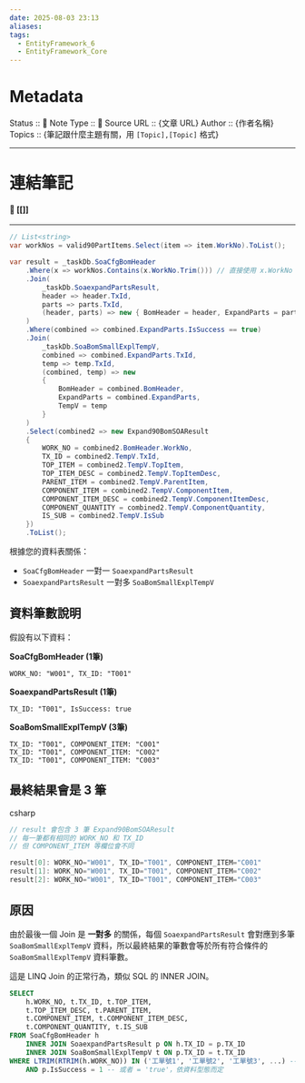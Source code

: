 ```yaml
---
date: 2025-08-03 23:13
aliases: 
tags:
  - EntityFramework_6
  - EntityFramework_Core
---
```

# Metadata
Status :: 🌱
Note Type :: 📰
Source URL :: {文章 URL}
Author :: {作者名稱}
Topics :: {筆記跟什麼主題有關，用 `[Topic],[Topic]` 格式}

---
# 連結筆記
#### 📑 [[]]

---

```csharp
// List<string>
var workNos = valid90PartItems.Select(item => item.WorkNo).ToList();

var result = _taskDb.SoaCfgBomHeader
    .Where(x => workNos.Contains(x.WorkNo.Trim())) // 直接使用 x.WorkNo
    .Join(
        _taskDb.SoaexpandPartsResult,
        header => header.TxId,
        parts => parts.TxId,
        (header, parts) => new { BomHeader = header, ExpandParts = parts }
    )
    .Where(combined => combined.ExpandParts.IsSuccess == true)
    .Join(
        _taskDb.SoaBomSmallExplTempV,
        combined => combined.ExpandParts.TxId,
        temp => temp.TxId,
        (combined, temp) => new
        {
            BomHeader = combined.BomHeader,
            ExpandParts = combined.ExpandParts,
            TempV = temp
        }
    )
    .Select(combined2 => new Expand90BomSOAResult
    {
        WORK_NO = combined2.BomHeader.WorkNo,
        TX_ID = combined2.TempV.TxId,
        TOP_ITEM = combined2.TempV.TopItem,
        TOP_ITEM_DESC = combined2.TempV.TopItemDesc,
        PARENT_ITEM = combined2.TempV.ParentItem,
        COMPONENT_ITEM = combined2.TempV.ComponentItem,
        COMPONENT_ITEM_DESC = combined2.TempV.ComponentItemDesc,
        COMPONENT_QUANTITY = combined2.TempV.ComponentQuantity,
        IS_SUB = combined2.TempV.IsSub
    })
    .ToList();
```

根據您的資料表關係：

- `SoaCfgBomHeader` 一對一 `SoaexpandPartsResult`
- `SoaexpandPartsResult` 一對多 `SoaBomSmallExplTempV`

## 資料筆數說明

假設有以下資料：

**SoaCfgBomHeader (1筆)**

```
WORK_NO: "W001", TX_ID: "T001"
```

**SoaexpandPartsResult (1筆)**

```
TX_ID: "T001", IsSuccess: true
```

**SoaBomSmallExplTempV (3筆)**

```
TX_ID: "T001", COMPONENT_ITEM: "C001"
TX_ID: "T001", COMPONENT_ITEM: "C002" 
TX_ID: "T001", COMPONENT_ITEM: "C003"
```

## 最終結果會是 3 筆

csharp

```csharp
// result 會包含 3 筆 Expand90BomSOAResult
// 每一筆都有相同的 WORK_NO 和 TX_ID
// 但 COMPONENT_ITEM 等欄位會不同

result[0]: WORK_NO="W001", TX_ID="T001", COMPONENT_ITEM="C001"
result[1]: WORK_NO="W001", TX_ID="T001", COMPONENT_ITEM="C002"
result[2]: WORK_NO="W001", TX_ID="T001", COMPONENT_ITEM="C003"
```

## 原因

由於最後一個 Join 是 **一對多** 的關係，每個 `SoaexpandPartsResult` 會對應到多筆 `SoaBomSmallExplTempV` 資料，所以最終結果的筆數會等於所有符合條件的 `SoaBomSmallExplTempV` 資料筆數。

這是 LINQ Join 的正常行為，類似 SQL 的 INNER JOIN。


```sql
SELECT 
	h.WORK_NO, t.TX_ID, t.TOP_ITEM, 
	t.TOP_ITEM_DESC, t.PARENT_ITEM, 
	t.COMPONENT_ITEM, t.COMPONENT_ITEM_DESC, 
	t.COMPONENT_QUANTITY, t.IS_SUB 
FROM SoaCfgBomHeader h 
	INNER JOIN SoaexpandPartsResult p ON h.TX_ID = p.TX_ID 
	INNER JOIN SoaBomSmallExplTempV t ON p.TX_ID = t.TX_ID 
WHERE LTRIM(RTRIM(h.WORK_NO)) IN ('工單號1', '工單號2', '工單號3', ...) -- workNos 的內容 
	AND p.IsSuccess = 1 -- 或者 = 'true'，依資料型態而定
```